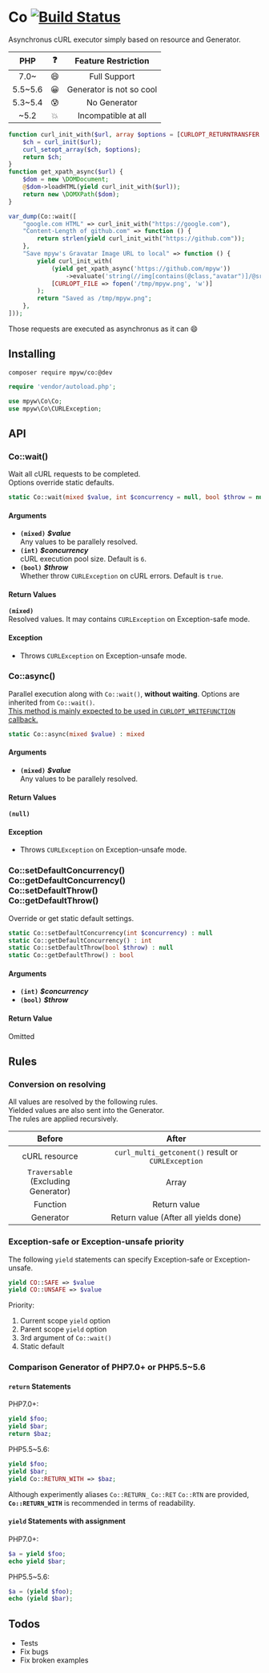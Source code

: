 # Co [![Build Status](https://travis-ci.org/mpyw/co.svg?branch=master)](https://travis-ci.org/mpyw/co)

Asynchronus cURL executor simply based on resource and Generator.

| PHP | :question: | Feature Restriction |
|:---:|:---:|:---:|
| 7.0~ | :smile: | Full Support |
| 5.5~5.6 | :grinning: | Generator is not so cool |
| 5.3~5.4 | :cold_sweat: | No Generator |
| ~5.2 | :boom: | Incompatible at all |

```php
function curl_init_with($url, array $options = [CURLOPT_RETURNTRANSFER => true]) {
    $ch = curl_init($url);
    curl_setopt_array($ch, $options);
    return $ch;
}
function get_xpath_async($url) {
    $dom = new \DOMDocument;
    @$dom->loadHTML(yield curl_init_with($url));
    return new \DOMXPath($dom);
}

var_dump(Co::wait([
    "google.com HTML" => curl_init_with("https://google.com"),
    "Content-Length of github.com" => function () {
        return strlen(yield curl_init_with("https://github.com"));
    },
    "Save mpyw's Gravatar Image URL to local" => function () {
        yield curl_init_with(
            (yield get_xpath_async('https://github.com/mpyw'))
                ->evaluate('string(//img[contains(@class,"avatar")]/@src)'),
            [CURLOPT_FILE => fopen('/tmp/mpyw.png', 'w')]
        );
        return "Saved as /tmp/mpyw.png";
    },
]));
```

Those requests are executed as asynchronus as it can :smile:

## Installing

```
composer require mpyw/co:@dev
```

```php
require 'vendor/autoload.php';

use mpyw\Co\Co;
use mpyw\Co\CURLException;
```

## API

### Co::wait()

Wait all cURL requests to be completed.  
Options override static defaults.

```php
static Co::wait(mixed $value, int $concurrency = null, bool $throw = null) : mixed
```

#### Arguments

- **`(mixed)`** __*$value*__<br /> Any values to be parallely resolved.
- **`(int)`** __*$concurrency*__<br /> cURL execution pool size. Default is `6`.
- **`(bool)`** __*$throw*__<br /> Whether throw `CURLException` on cURL errors. Default is `true`.

#### Return Values

**`(mixed)`**<br />Resolved values. It may contains `CURLException` on Exception-safe mode.

#### Exception

- Throws `CURLException` on Exception-unsafe mode.

### Co::async()

Parallel execution along with `Co::wait()`, **without waiting**.
Options are inherited from `Co::wait()`.  
<ins>This method is mainly expected to be used in <code>CURLOPT_WRITEFUNCTION</code> callback.</ins>

```php
static Co::async(mixed $value) : mixed
```

#### Arguments

- **`(mixed)`** __*$value*__<br /> Any values to be parallely resolved.

#### Return Values

**`(null)`**

#### Exception

- Throws `CURLException` on Exception-unsafe mode.

### Co::setDefaultConcurrency()<br />Co::getDefaultConcurrency()<br />Co::setDefaultThrow()<br />Co::getDefaultThrow()

Override or get static default settings.

```php
static Co::setDefaultConcurrency(int $concurrency) : null
static Co::getDefaultConcurrency() : int
static Co::setDefaultThrow(bool $throw) : null
static Co::getDefaultThrow() : bool
```

#### Arguments

- **`(int)`** __*$concurrency*__
- **`(bool)`** __*$throw*__

#### Return Value

Omitted

## Rules

### Conversion on resolving

All values are resolved by the following rules.  
Yielded values are also sent into the Generator.  
The rules are applied recursively.

| Before | After |
|:---:|:----:|
|cURL resource|`curl_multi_getconent()` result or `CURLException`|
|`Traversable`<br />(Excluding Generator) | Array |
|Function | Return value |
|Generator | Return value (After all yields done) |

### Exception-safe or Exception-unsafe priority

The following `yield` statements can specify Exception-safe or Exception-unsafe.

```php
yield CO::SAFE => $value
yield CO::UNSAFE => $value
```

Priority:

1. Current scope `yield` option
2. Parent scope `yield` option
3. 3rd argument of `Co::wait()`
4. Static default

### Comparison Generator of PHP7.0+ or PHP5.5~5.6

#### `return` Statements

PHP7.0+:

```php
yield $foo;
yield $bar;
return $baz;
```

PHP5.5~5.6:

```php
yield $foo;
yield $bar;
yield Co::RETURN_WITH => $baz;
```

Although experimently aliases `Co::RETURN_` `Co::RET` `Co::RTN` are provided,  
**`Co::RETURN_WITH`** is recommended in terms of readability.

#### `yield` Statements with assignment

PHP7.0+:

```php
$a = yield $foo;
echo yield $bar;
```

PHP5.5~5.6:

```php
$a = (yield $foo);
echo (yield $bar);
```

## Todos

- Tests
- Fix bugs
- Fix broken examples

